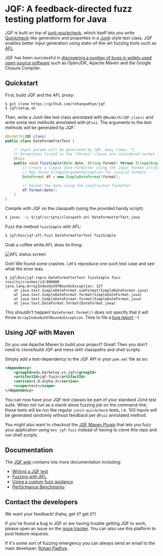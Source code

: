 # JQF: A feedback-directed fuzz testing platform for Java

JQF is built on top of [junit-quickcheck](https://github.com/pholser/junit-quickcheck), which itself lets you write [Quickcheck](http://www.cse.chalmers.se/~rjmh/QuickCheck/manual.html)-like generators and properties in a [Junit](http://junit.org)-style test class. JQF enables better input generation using state-of-the-art fuzzing tools such as [AFL](http://lcamtuf.coredump.cx/afl). 

JQF has been successful in [discovering a number of bugs in widely used open-source software](https://github.com/rohanpadhye/jqf/wiki/Bug-trophy-case) such as OpenJDK, Apache Maven and the Google Closure Compiler.

## Quickstart

First, build JQF and the AFL proxy:
```
$ git clone https://github.com/rohanpadhye/jqf
$ jqf/setup.sh
```

Then, write a Junit-like test class annotated with `@RunWith(JQF.class)` and write some test methods annotated with `@Fuzz`. The arguments to the test methods will be generated by JQF:

```java
@RunWith(JQF.class)
public class DateFormatterTest {

    /* Input params will be generated by JQF, many times. */
    /* Exceptions listed in the "throws" clause are considered normal (tests will pass on throw) */
    @Fuzz
    public void fuzzSimple(Date date, String format) throws IllegalArgumentException {
        // Create a simple date formatter using the input format string
        // May throw IllegalArgumentException for invalid formats
        DateFormat df = new SimpleDateFormat(format);

        // Format the date using the constructed formatter
        df.format(date);
    }
}
```

Compile with JQF on the classpath (using the provided handy script):
```bash
$ javac -cp $(jqf/scripts/classpath.sh) DateFormatterTest.java
```


Fuzz the method `fuzzSimple` with AFL:
```bash
$ jqf/bin/jqf-afl-fuzz DateFormatterTest fuzzSimple
```

Grab a coffee while AFL does its thing:

![AFL status screen](https://rohanpadhye.github.io/jqf/images/AFL-DateFormatter.png)

Ooh! We found some crashes. Let's reproduce one such test case and see what the error was.

```
$ jqf/bin/jqf-repro DateFormatterTest fuzzSimple fuzz-results/crashes/id:000000
java.lang.ArrayIndexOutOfBoundsException: 127
	at java.text.SimpleDateFormat.subFormat(SimpleDateFormat.java)
	at java.text.SimpleDateFormat.format(SimpleDateFormat.java)
	at java.text.SimpleDateFormat.format(SimpleDateFormat.java)
	at java.text.DateFormat.format(DateFormat.java)
```

This shouldn't happen! `DateFormat.format()` does not specify that it will throw `ArrayIndexOutOfBoundsException`. Time to file a [bug report](https://github.com/rohanpadhye/jqf/wiki/Bug-trophy-case) :-)

## Using JQF with Maven

Do you use Apache Maven to build your project? Great! Then you don't need to clone/build JQF and mess with classpaths and shell scripts.

Simply add a test-dependency to the JQF API in your `pom.xml` file as so:

```xml
<dependency>
    <groupId>edu.berkeley.cs.jqf</groupId>
    <artifactId>jqf-fuzz</artifactId>
    <version>1.0-alpha-2</version>
    <scope>test</scope>
</dependency>
```

You can now have your JQF test classes be part of your standard JUnit test suite. When not run as a stand-alone fuzzing job on the command-line, these tests will be run like regular `junit-quickcheck` tests, i.e. 100 inputs will be generated randomly without feedback per `@Fuzz` annotated method.

You might also want to checkout the [JQF Maven Plugin](https://github.com/rohanpadhye/jqf/wiki/JQF-Maven-Plugin) that lets you fuzz your application using `mvn jqf:fuzz` instead of having to clone this repo and run shell scripts.

## Documentation

The [JQF wiki](https://github.com/rohanpadhye/jqf/wiki) contains lots more documentation including:
- [Writing a JQF test](https://github.com/rohanpadhye/jqf/wiki/Writing-a-JQF-test)
- [Fuzzing with AFL](https://github.com/rohanpadhye/jqf/wiki/Fuzzing-with-AFL)
- [Using a custom fuzz guidance](https://github.com/rohanpadhye/jqf/wiki/The-Guidance-interface)
- [Performance Benchmarks](https://github.com/rohanpadhye/jqf/wiki/Performance-benchmarks)


## Contact the developers

We want your feedback! (haha, get it? get it?) 

If you've found a bug in JQF or are having trouble getting JQF to work, please open an issue on the [issue tracker](https://github.com/rohanpadhye/jqf/issues). You can also use this platform to post feature requests.

If it's some sort of fuzzing emergency you can always send an email to the main developer: [Rohan Padhye](https://people.eecs.berkeley.edu/~rohanpadhye).
